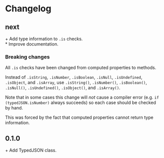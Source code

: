 # Changelog

## next
\+ Add type information to `.is` checks.<br/>
\* Improve documentation.<br/>

### Breaking changes

All `.is` checks have been changed
from computed properties to methods.

Instead of
`.isString`, `.isNumber`, `.isBoolean`, `.isNull`, `.isUndefined`, `.isObject`, and `.isArray`,
use
`.isString()`, `.isNumber()`, `.isBoolean()`, `.isNull()`, `.isUndefined()`, `.isObject()`, and `.isArray()`.

Note that in some cases this change will _not_ cause a compiler error
(e.g. `if (typedJSON.isNumber)` always succeeds)
so each case should be checked by hand.

This was forced by the fact that computed properties
cannot return type information.

## 0.1.0
\+ Add TypedJSON class.<br/>
